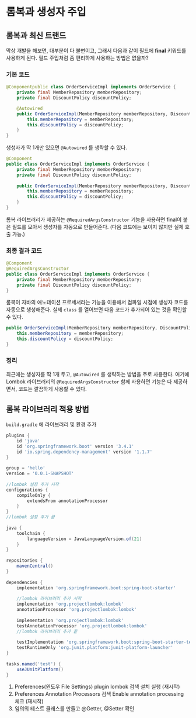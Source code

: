 # 롬복과 생성자 주입

## 롬복과 최신 트랜드

막상 개발을 해보면, 대부분이 다 불변이고, 그래서 다음과 같이 필드에 **final** 키워드를 사용하게 된다.
필드 주입처럼 좀 편리하게 사용하는 방법은 없을까?

### 기본 코드

```java
@Componentpublic class OrderServiceImpl implements OrderService {
	private final MemberRepository memberRepository;
	private final DiscountPolicy discountPolicy;

	@Autowired
	public OrderServiceImpl(MemberRepository memberRepository, DiscountPolicy discountPolicy) {
		this.memberRepository = memberRepository;
		this.discountPolicy = discountPolicy;
	}
}
```

생성자가 딱 1개만 있으면 `@Autowired` 를 생략할 수 있다.

```java
@Component
public class OrderServiceImpl implements OrderService {
	private final MemberRepository memberRepository;
	private final DiscountPolicy discountPolicy;
	
	public OrderServiceImpl(MemberRepository memberRepository, DiscountPolicy discountPolicy) {
		this.memberRepository = memberRepository;
		this.discountPolicy = discountPolicy;
	}
}
```

롬복 라이브러리가 제공하는 `@RequiredArgsConstructor` 기능을 사용하면 final이 붙은 필드를 모아서 생성자를 자동으로 만들어준다. (다음 코드에는 보이지 않지만 실제 호출 가능.)

### 최종 결과 코드

```java {2}
@Component
@RequiredArgsConstructor
public class OrderServiceImpl implements OrderService {
	private final MemberRepository memberRepository;
	private final DiscountPolicy discountPolicy;
}
```

롬복이 자바의 애노테이션 프로세서라는 기능을 이용해서 컴파일 시점에 생성자 코드를 자동으로 생성해준다.
실제 `class` 를 열어보면 다음 코드가 추가되어 있는 것을 확인할 수 있다.

```java
public OrderServiceImpl(MemberRepository memberRepository, DiscountPolicy discountPolicy) {
	this.memberRepository = memberRepository;
	this.discountPolicy = discountPolicy;
}
```

### 정리

최근에는 생성자를 딱 1개 두고, `@Autowired` 를 생략하는 방법을 주로 사용한다. 여기에 Lombok 라이브러리의 `@RequiredArgsConstructor` 함께 사용하면 기능은 다 제공하면서, 코드는 깔끔하게 사용할 수 있다.

## 롬복 라이브러리 적용 방법

`build.gradle` 에 라이브러리 및 환경 추가

```groovy
plugins {  
    id 'java'  
    id 'org.springframework.boot' version '3.4.1'  
    id 'io.spring.dependency-management' version '1.1.7'  
}  
  
group = 'hello'  
version = '0.0.1-SNAPSHOT'  
  
//lombok 설정 추가 시작  
configurations {  
    compileOnly {  
        extendsFrom annotationProcessor  
    }  
}  
//lombok 설정 추가 끝  
  
java {  
    toolchain {  
        languageVersion = JavaLanguageVersion.of(21)  
    }  
}  
  
repositories {  
    mavenCentral()  
}  
  
dependencies {  
    implementation 'org.springframework.boot:spring-boot-starter'  
  
    //lombok 라이브러리 추가 시작  
    implementation 'org.projectlombok:lombok'  
    annotationProcessor 'org.projectlombok:lombok'  
  
    implementation 'org.projectlombok:lombok'  
    testAnnotationProcessor 'org.projectlombok:lombok'  
    //lombok 라이브러리 추가 끝  
  
    testImplementation 'org.springframework.boot:spring-boot-starter-test'  
    testRuntimeOnly 'org.junit.platform:junit-platform-launcher'  
}  
  
tasks.named('test') {  
    useJUnitPlatform()  
}
```

1. Preferences(윈도우 File Settings) plugin lombok 검색 설치 실행 (재시작)
2. Preferences Annotation Processors 검색 Enable annotation processing 체크 (재시작)
3. 임의의 테스트 클래스를 만들고 @Getter, @Setter 확인
